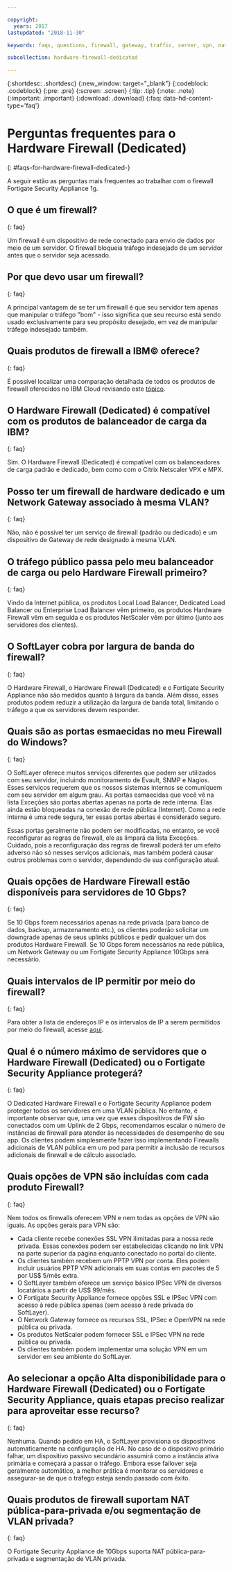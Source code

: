 ```yaml
---

copyright:
  years: 2017
lastupdated: "2018-11-30"

keywords: faqs, questions, firewall, gateway, traffic, server, vpn, nat

subcollection: hardware-firewall-dedicated

---
```


{:shortdesc: .shortdesc}
{:new_window: target="_blank"}
{:codeblock: .codeblock}
{:pre: .pre}
{:screen: .screen}
{:tip: .tip}
{:note: .note}
{:important: .important}
{:download: .download}
{:faq: data-hd-content-type='faq'}

# Perguntas frequentes para o Hardware Firewall (Dedicated)
{: #faqs-for-hardware-firewall-dedicated-}

A seguir estão as perguntas mais frequentes ao trabalhar com o firewall Fortigate Security Appliance 1g.

## O que é um firewall?
{: faq}

Um firewall é um dispositivo de rede conectado para envio de dados por meio de um servidor. O firewall bloqueia tráfego indesejado de um servidor antes que o servidor seja acessado.

## Por que devo usar um firewall?
{: faq}

A principal vantagem de se ter um firewall é que seu servidor tem apenas que manipular o tráfego "bom" - isso significa que seu recurso está sendo usado exclusivamente para seu propósito desejado, em vez de manipular tráfego indesejado também.

## Quais produtos de firewall a IBM© oferece?
{: faq}

É possível localizar uma comparação detalhada de todos os produtos de firewall oferecidos no IBM Cloud revisando este
[tópico](/docs/infrastructure/fortigate-10g?topic=fortigate-10g-exploring-firewalls).

## O Hardware Firewall (Dedicated) é compatível com os produtos de balanceador de carga da IBM?
{: faq}

Sim. O Hardware Firewall (Dedicated) é compatível com os balanceadores de carga padrão e dedicado, bem como com o Citrix Netscaler VPX e MPX.

## Posso ter um firewall de hardware dedicado e um Network Gateway associado à mesma VLAN?
{: faq}

Não, não é possível ter um serviço de firewall (padrão ou dedicado) e um dispositivo de Gateway de rede designado à mesma VLAN.

## O tráfego público passa pelo meu balanceador de carga ou pelo Hardware Firewall primeiro?
{: faq}

Vindo da Internet pública, os produtos Local Load Balancer, Dedicated Load Balancer ou Enterprise Load Balancer vêm primeiro, os produtos Hardware Firewall vêm em seguida e os produtos NetScaler vêm por último (junto aos servidores dos clientes).

## O SoftLayer cobra por largura de banda do firewall?
{: faq}

O Hardware Firewall, o Hardware Firewall (Dedicated) e o Fortigate Security Appliance não são medidos quanto à largura da banda. Além disso, esses produtos podem reduzir a utilização da largura de banda total, limitando o tráfego a que os servidores devem responder.

## Quais são as portas esmaecidas no meu Firewall do Windows?
{: faq}

O SoftLayer oferece muitos serviços diferentes que podem ser utilizados com seu servidor, incluindo monitoramento de Evault, SNMP e Nagios. Esses serviços requerem que os nossos sistemas internos se comuniquem com seu servidor em algum grau. As portas esmaecidas que você vê na lista Exceções são portas abertas apenas na porta de rede interna. Elas ainda estão bloqueadas na conexão de rede pública (Internet). Como a rede interna é uma rede segura, ter essas portas abertas é considerado seguro.

Essas portas geralmente não podem ser modificadas, no entanto, se você reconfigurar as regras de firewall, ele as limpará da lista Exceções. Cuidado, pois a reconfiguração das regras de firewall poderá ter um efeito adverso não só nesses serviços adicionais, mas também poderá causar outros problemas com o servidor, dependendo de sua configuração atual.

## Quais opções de Hardware Firewall estão disponíveis para servidores de 10 Gbps?
{: faq}

Se 10 Gbps forem necessários apenas na rede privada (para banco de dados, backup, armazenamento etc.), os clientes poderão solicitar um downgrade apenas de seus uplinks públicos e pedir qualquer um dos produtos Hardware Firewall. Se 10 Gbps forem necessários na rede pública, um Network Gateway ou um Fortigate Security Appliance 10Gbps será necessário.

## Quais intervalos de IP permitir por meio do firewall?
{: faq}

Para obter a lista de endereços IP e os intervalos de IP a serem permitidos por meio do firewall, acesse [aqui](/docs/infrastructure/hardware-firewall-dedicated?topic=hardware-firewall-dedicated-ibm-cloud-ip-ranges).

## Qual é o número máximo de servidores que o Hardware Firewall (Dedicated) ou o Fortigate Security Appliance protegerá?
{: faq}

O Dedicated Hardware Firewall e o Fortigate Security Appliance podem proteger todos os servidores em uma VLAN pública.  No entanto, é importante observar que, uma vez que esses dispositivos de FW são conectados com um Uplink de 2 Gbps, recomendamos escalar o número de instâncias de firewall para atender às necessidades de desempenho de seu app. Os clientes podem simplesmente fazer isso implementando Firewalls adicionais de VLAN pública em um pod para permitir a inclusão de recursos adicionais de firewall e de cálculo associado.

## Quais opções de VPN são incluídas com cada produto Firewall?
{: faq}

Nem todos os firewalls oferecem VPN e nem todas as opções de VPN são iguais.  As opções gerais para VPN são:

* Cada cliente recebe conexões SSL VPN ilimitadas para a nossa rede privada. Essas conexões podem ser estabelecidas clicando no link VPN na parte superior da página enquanto conectado no portal do cliente.
* Os clientes também recebem um PPTP VPN por conta. Eles podem incluir usuários PPTP VPN adicionais em suas contas em pacotes de 5 por US$ 5/mês extra.
* O SoftLayer também oferece um serviço básico IPSec VPN de diversos locatários a partir de US$ 99/mês.
* O Fortigate Security Appliance fornece opções SSL e IPSec VPN com acesso à rede pública apenas (sem acesso à rede privada do SoftLayer).
* O Network Gateway fornece os recursos SSL, IPSec e OpenVPN na rede pública ou privada.
* Os produtos NetScaler podem fornecer SSL e IPSec VPN na rede pública ou privada.
* Os clientes também podem implementar uma solução VPN em um servidor em seu ambiente do SoftLayer.

## Ao selecionar a opção Alta disponibilidade para o Hardware Firewall (Dedicated) ou o Fortigate Security Appliance, quais etapas preciso realizar para aproveitar esse recurso?
{: faq}

Nenhuma. Quando pedido em HA, o SoftLayer provisiona os dispositivos automaticamente na configuração de HA.  No caso de o dispositivo primário falhar, um dispositivo passivo secundário assumirá como a instância ativa primária e começará a passar o tráfego.  Embora esse failover seja geralmente automático, a melhor prática é monitorar os servidores e assegurar-se de que o tráfego esteja sendo passado com êxito.

## Quais produtos de firewall suportam NAT pública-para-privada e/ou segmentação de VLAN privada?
{: faq}

O Fortigate Security Appliance de 10Gbps suporta NAT pública-para-privada e segmentação de VLAN privada.
